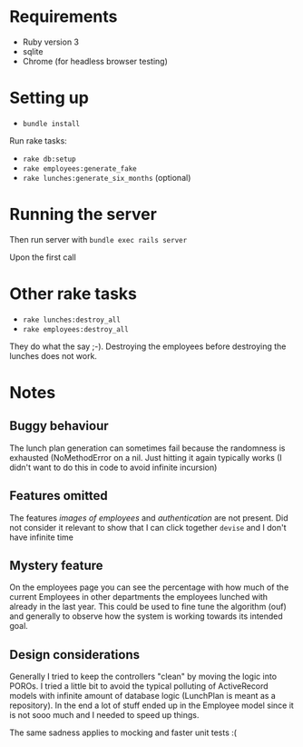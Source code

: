 # Requirements

- Ruby version 3
- sqlite
- Chrome (for headless browser testing)

# Setting up

- `bundle install`

Run rake tasks:

- `rake db:setup`
- `rake employees:generate_fake`
- `rake lunches:generate_six_months` (optional)

# Running the server

Then run server with `bundle exec rails server`

Upon the first call

# Other rake tasks

- `rake lunches:destroy_all`
- `rake employees:destroy_all`

They do what the say ;-). Destroying the employees before destroying the lunches does not work.

# Notes

## Buggy behaviour

The lunch plan generation can sometimes fail because the randomness is exhausted (NoMethodError on a nil.
Just hitting it again typically works (I didn't want to do this in code to avoid infinite incursion)

## Features omitted

The features *images of employees* and *authentication* are not present.
Did not consider it relevant to show that I can click together `devise` and I don't have infinite time

## Mystery feature

On the employees page you can see the percentage with how much of the current Employees in other departments the employees lunched with already in the last year.
This could be used to fine tune the algorithm (ouf) and generally to observe how the system is working towards its intended goal.

## Design considerations

Generally I tried to keep the controllers "clean" by moving the logic into POROs.
I tried a little bit to avoid the typical polluting of ActiveRecord models with infinite amount of database logic (LunchPlan is meant as a repository).
In the end a lot of stuff ended up in the Employee model since it is not sooo much and I needed to speed up things.

The same sadness applies to mocking and faster unit tests :(
